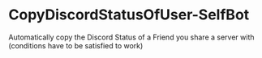 # CopyDiscordStatusOfUser-SelfBot
Automatically copy the Discord Status of a Friend you share a server with (conditions have to be satisfied to work)
